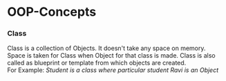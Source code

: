 # OOP-Concepts

### Class
Class is a collection of Objects. It doesn't take any space on memory. Space is taken for Class when Object for that class is made. Class is also called as blueprint or template from which objects are created. <br/> For Example: *Student is a class where particular student Ravi is an Object*
